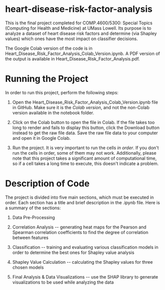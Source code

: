 # heart-disease-risk-factor-analysis
This is the final project completed for COMP.4600/5300: Special Topics (Computing for Health and Medicine) at UMass Lowell. Its purpose is to analyze a dataset of heart disease risk factors and determine (via Shapley values) which ones have the most impact on classifier decisions.

The Google Colab version of the code is in Heart_Disease_Risk_Factor_Analysis_Colab_Version.ipynb. A PDF version of the output is available in Heart_Disease_Risk_Factor_Analysis.pdf.


# Running the Project
In order to run this project, perform the following steps:

1) Open the Heart_Disease_Risk_Factor_Analysis_Colab_Version.ipynb file in GitHub. Make sure it is the _Colab version_, and not the non-Colab version available in the notebook folder.

2) Click on the Colab button to open the file in Colab. If the file takes too long to render and fails to display this button, click the Download button instead to get the raw file data. Save the raw file data to your computer and open it in Google Colab.

3) Run the project. It is very important to run the cells _in order_. If you don't run the cells in order, some of them may not work. Additionally, please note that this project takes a significant amount of computational time, so if a cell takes a long time to execute, this doesn't indicate a problem.

# Description of Code

The project is divided into five main sections, which must be executed in order. Each section has a title and brief description in the .ipynb file. Here is a summary of the sections:

1) Data Pre-Processing

2) Correlation Analysis -- generating heat maps for the Pearson and Spearman correlation coefficients to find the degree of correlation between features

3) Classification -- training and evaluating various classification models in order to determine the best ones for Shapley value analysis

4) Shapley Value Calculation -- calculating the Shapley values for three chosen models

5) Final Analysis & Data Visualizations -- use the SHAP library to generate visualizations to be used while analyzing the data